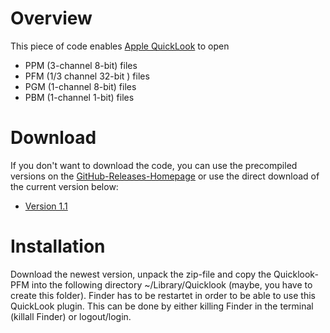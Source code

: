 # Overview
This piece of code enables [Apple QuickLook](http://en.wikipedia.org/wiki/Quick_Look) to open

* PPM (3-channel 8-bit) files
* PFM (1/3 channel 32-bit ) files
* PGM (1-channel 8-bit) files
* PBM (1-channel 1-bit) files

# Download
If you don't want to download the code, you can use the precompiled versions on the [GitHub-Releases-Homepage](https://github.com/lnxbil/quicklook-pfm/releases) or use the direct download of the current version below:

* [Version 1.1](https://github.com/lnxbil/quicklook-pfm/releases/download/1.1/quicklook-pfm-1.1.zip)

# Installation
Download the newest version, unpack the zip-file and copy the Quicklook-PFM into the following directory
    ~/Library/Quicklook
(maybe, you have to create this folder). Finder has to be restartet in order to be able to use this QuickLook plugin. This can be done by either killing Finder in the terminal (killall Finder) or logout/login.
